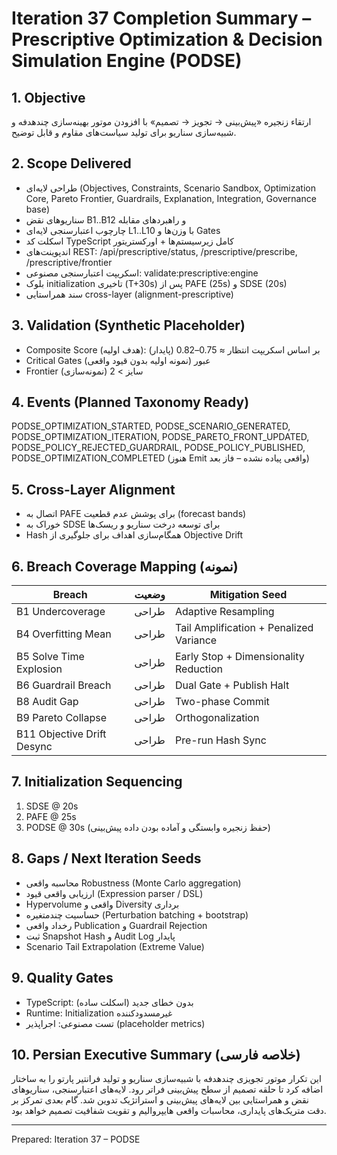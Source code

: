 # Iteration 37 Completion Summary – Prescriptive Optimization & Decision Simulation Engine (PODSE)

## 1. Objective
ارتقاء زنجیره «پیش‌بینی → تجویز → تصمیم» با افزودن موتور بهینه‌سازی چندهدفه و شبیه‌سازی سناریو برای تولید سیاست‌های مقاوم و قابل توضیح.

## 2. Scope Delivered
- طراحی لایه‌ای (Objectives, Constraints, Scenario Sandbox, Optimization Core, Pareto Frontier, Guardrails, Explanation, Integration, Governance base)
- سناریوهای نقض B1..B12 و راهبردهای مقابله
- چارچوب اعتبارسنجی لایه‌ای L1..L10 با وزن‌ها و Gates
- اسکلت کد TypeScript کامل زیرسیستم‌ها + اورکستریتور
- اندپوینت‌های REST: /api/prescriptive/status, /prescriptive/prescribe, /prescriptive/frontier
- اسکریپت اعتبارسنجی مصنوعی: validate:prescriptive:engine
- بلوک initialization تاخیری (T+30s) پس از PAFE (25s) و SDSE (20s)
- سند همراستایی cross-layer (alignment-prescriptive)

## 3. Validation (Synthetic Placeholder)
- Composite Score (هدف اولیه): بر اساس اسکریپت انتظار ≈ 0.75–0.82 (پایدار)
- Critical Gates عبور (نمونه اولیه بدون قیود واقعی)
- Frontier سایز > 2 (نمونه‌سازی)

## 4. Events (Planned Taxonomy Ready)
PODSE_OPTIMIZATION_STARTED, PODSE_SCENARIO_GENERATED, PODSE_OPTIMIZATION_ITERATION, PODSE_PARETO_FRONT_UPDATED, PODSE_POLICY_REJECTED_GUARDRAIL, PODSE_POLICY_PUBLISHED, PODSE_OPTIMIZATION_COMPLETED (هنوز Emit واقعی پیاده نشده – فاز بعد)

## 5. Cross-Layer Alignment
- اتصال به PAFE برای پوشش عدم قطعیت (forecast bands)
- خوراک به SDSE برای توسعه درخت سناریو و ریسک‌ها
- Hash همگام‌سازی اهداف برای جلوگیری از Objective Drift

## 6. Breach Coverage Mapping (نمونه)
| Breach | وضعیت | Mitigation Seed |
|--------|-------|-----------------|
| B1 Undercoverage | طراحی | Adaptive Resampling |
| B4 Overfitting Mean | طراحی | Tail Amplification + Penalized Variance |
| B5 Solve Time Explosion | طراحی | Early Stop + Dimensionality Reduction |
| B6 Guardrail Breach | طراحی | Dual Gate + Publish Halt |
| B8 Audit Gap | طراحی | Two-phase Commit |
| B9 Pareto Collapse | طراحی | Orthogonalization |
| B11 Objective Drift Desync | طراحی | Pre-run Hash Sync |

## 7. Initialization Sequencing
1. SDSE @ 20s
2. PAFE @ 25s
3. PODSE @ 30s (حفظ زنجیره وابستگی و آماده بودن داده پیش‌بینی)

## 8. Gaps / Next Iteration Seeds
- محاسبه واقعی Robustness (Monte Carlo aggregation)
- ارزیابی واقعی قیود (Expression parser / DSL)
- Hypervolume واقعی و Diversity برداری
- حساسیت چندمتغیره (Perturbation batching + bootstrap)
- رخداد واقعی Publication و Guardrail Rejection
- ثبت Snapshot Hash و Audit Log پایدار
- Scenario Tail Extrapolation (Extreme Value)

## 9. Quality Gates
- TypeScript: بدون خطای جدید (اسکلت ساده)
- Runtime: Initialization غیرمسدودکننده
- تست مصنوعی: اجراپذیر (placeholder metrics)

## 10. Persian Executive Summary (خلاصه فارسی)
این تکرار موتور تجویزی چندهدفه با شبیه‌سازی سناریو و تولید فرانتیر پارتو را به ساختار اضافه کرد تا حلقه تصمیم از سطح پیش‌بینی فراتر رود. لایه‌های اعتبارسنجی، سناریوهای نقض و همراستایی بین لایه‌های پیش‌بینی و استراتژیک تدوین شد. گام بعدی تمرکز بر دقت متریک‌های پایداری، محاسبات واقعی هایپروالیم و تقویت شفافیت تصمیم خواهد بود.

---
Prepared: Iteration 37 – PODSE
